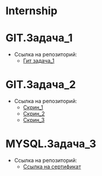 # Internship

# GIT.Задача_1
- Ссылка на репозиторий:
  - [Гит задача_1](https://github.com/AbraCodabr/hello) 
  
# GIT.Задача_2
- Ссылка на репозиторий:
  - [Скрин_1](https://github.com/AbraCodabr/Internship/blob/main/GIT.screenshots/Безымянный.jpg)
  - [Скрин_2](https://github.com/AbraCodabr/Internship/blob/main/GIT.screenshots/Безымянный2.jpg)
  - [Скрин_3](https://github.com/AbraCodabr/Internship/blob/main/GIT.screenshots/Безымянный3.jpg)

# MYSQL.Задача_3
- Ссылка на репозиторий:
  - [Ссылка на сертификат](https://www.sololearn.com/certificates/CT-XVFYV5L5)
